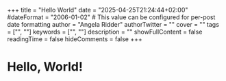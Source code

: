 +++
title = "Hello World"
date = "2025-04-25T21:24:44+02:00"
#dateFormat = "2006-01-02" # This value can be configured for per-post date formatting
author = "Angela Ridder"
authorTwitter = ""
cover = ""
tags = ["", ""]
keywords = ["", ""]
description = ""
showFullContent = false
readingTime = false
hideComments = false
+++

# Hello, World!